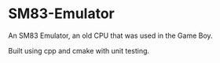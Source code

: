 # SM83-Emulator
An SM83 Emulator, an old CPU that was used in the Game Boy.

Built using cpp and cmake with unit testing.
